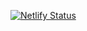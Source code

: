 [![Netlify Status](https://api.netlify.com/api/v1/badges/37812fe8-762c-45cf-95b9-ab38eb1d1f8b/deploy-status)](https://app.netlify.com/sites/lustrous-marzipan-84428a/deploys)
